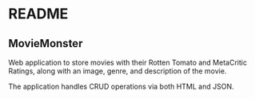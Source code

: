 # README #

## MovieMonster ##
Web application to store movies with their Rotten Tomato and MetaCritic Ratings, along with an image, genre, and description of the movie.


The application handles CRUD operations via both HTML and JSON.